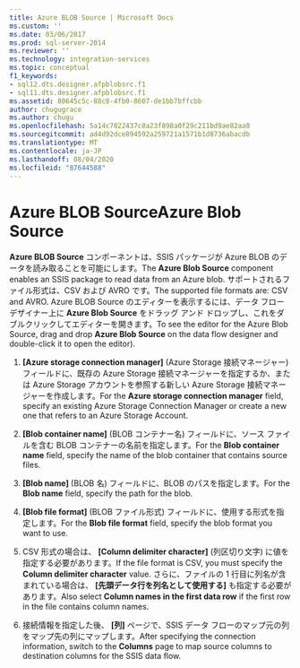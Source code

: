 ```yaml
---
title: Azure BLOB Source | Microsoft Docs
ms.custom: ''
ms.date: 03/06/2017
ms.prod: sql-server-2014
ms.reviewer: ''
ms.technology: integration-services
ms.topic: conceptual
f1_keywords:
- sql12.dts.designer.afpblobsrc.f1
- sql11.dts.designer.afpblobsrc.f1
ms.assetid: 80645c5c-88c8-4fb0-8607-de1bb7bffcbb
author: chugugrace
ms.author: chugu
ms.openlocfilehash: 5a14c7022437c8a23f898a0f29c211bd9ae82aa0
ms.sourcegitcommit: ad4d92dce894592a259721a1571b1d8736abacdb
ms.translationtype: MT
ms.contentlocale: ja-JP
ms.lasthandoff: 08/04/2020
ms.locfileid: "87644588"
---
```

# <a name="azure-blob-source"></a><span data-ttu-id="e8bba-102">Azure BLOB Source</span><span class="sxs-lookup"><span data-stu-id="e8bba-102">Azure Blob Source</span></span>
 <span data-ttu-id="e8bba-103">**Azure BLOB Source** コンポーネントは、SSIS パッケージが Azure BLOB のデータを読み取ることを可能にします。</span><span class="sxs-lookup"><span data-stu-id="e8bba-103">The **Azure Blob Source** component enables an SSIS package to read data from an Azure blob.</span></span> <span data-ttu-id="e8bba-104">サポートされるファイル形式は、CSV および AVRO です。</span><span class="sxs-lookup"><span data-stu-id="e8bba-104">The supported file formats are: CSV and AVRO.</span></span> <span data-ttu-id="e8bba-105">Azure BLOB Source のエディターを表示するには、データ フロー デザイナー上に **Azure Blob Source** をドラッグ アンド ドロップし、これをダブルクリックしてエディターを開きます。</span><span class="sxs-lookup"><span data-stu-id="e8bba-105">To see the editor for the Azure Blob Source, drag and drop **Azure Blob Source** on the data flow designer and double-click it to open the editor).</span></span>  
  
1.  <span data-ttu-id="e8bba-106">**[Azure storage connection manager]** (Azure Storage 接続マネージャー) フィールドに、既存の Azure Storage 接続マネージャーを指定するか、または Azure Storage アカウントを参照する新しい Azure Storage 接続マネージャーを作成します。</span><span class="sxs-lookup"><span data-stu-id="e8bba-106">For the **Azure storage connection manager** field, specify an existing Azure Storage Connection Manager or create a new one that refers to an Azure Storage Account.</span></span>  
  
2.  <span data-ttu-id="e8bba-107">**[Blob container name]** (BLOB コンテナー名) フィールドに、ソース ファイルを含む BLOB コンテナーの名前を指定します。</span><span class="sxs-lookup"><span data-stu-id="e8bba-107">For the **Blob container name** field, specify the name of the blob container that contains source files.</span></span>  
  
3.  <span data-ttu-id="e8bba-108">**[Blob name]** (BLOB 名) フィールドに、BLOB のパスを指定します。</span><span class="sxs-lookup"><span data-stu-id="e8bba-108">For the **Blob name** field, specify the path for the blob.</span></span>  
  
4.  <span data-ttu-id="e8bba-109">**[Blob file format]** (BLOB ファイル形式) フィールドに、使用する形式を指定します。</span><span class="sxs-lookup"><span data-stu-id="e8bba-109">For the **Blob file format** field, specify the blob format you want to use.</span></span>  
  
5.  <span data-ttu-id="e8bba-110">CSV 形式の場合は、 **[Column delimiter character]** (列区切り文字) に値を指定する必要があります。</span><span class="sxs-lookup"><span data-stu-id="e8bba-110">If the file format is CSV, you must specify the **Column delimiter character** value.</span></span> <span data-ttu-id="e8bba-111">さらに、ファイルの 1 行目に列名が含まれている場合は、 **[先頭データ行を列名として使用する]** も指定する必要があります。</span><span class="sxs-lookup"><span data-stu-id="e8bba-111">Also select **Column names in the first data row** if the first row in the file contains column names.</span></span>  
  
6.  <span data-ttu-id="e8bba-112">接続情報を指定した後、 **[列]** ページで、SSIS データ フローのマップ元の列をマップ先の列にマップします。</span><span class="sxs-lookup"><span data-stu-id="e8bba-112">After specifying the connection information, switch to the **Columns** page to map source columns to destination columns for the SSIS data flow.</span></span>  
  
  
